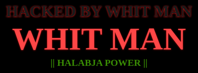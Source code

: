 

<html>
<head><meta http-equiv="Content-Type" content="text/html; charset=windows-1252">

<meta http-equiv="Content-Language" content="en-us">

<meta content="Hacked By whit man" name="description"/>
<meta content="Hacked By whit man" name="keywords"/>
<meta content="Hacked By whit man" name="Abstract"/>
<meta name="Hacked By whit man"/>

<link rel="icon" href="http://i.imgur.com/RcrFZnu.jpg">
<title>Hacked By whit man</title>

<style type="text/css">
h1 {color: #333;font-size: 100px;margin: 1px auto;text-align:center;text-transform:uppercase; font-family:Orbitron;}
.neon {color: #FFFFFF;text-shadow: 0 0 5px #1ab4e7, 0 0 10px #1ab4e7, 0 0 30px #18a2d0, 0 0 45px #18a2d0, 0 0 60px #18a2d0;}
h2 {color: #lime;font-size: 50px;margin: 1px auto;text-align:center;text-transform:uppercase; font-family:Audiowide;}
.neon {color: #FFFFFF;text-shadow: 0 0 5px #1ab4e7, 0 0 10px #1ab4e7, 0 0 30px #18a2d0, 0 0 45px #18a2d0, 0 0 60px #18a2d0;}
h3 {color: #333;font-size: 30px;margin: 1px auto;text-align:center;text-transform:uppercase; font-family:Audiowide;}
.neon {color: #FFFFFF;text-shadow: 0 0 5px #1ab4e7, 0 0 10px #1ab4e7, 0 0 30px #18a2d0, 0 0 45px #18a2d0, 0 0 60px #18a2d0;}
.matrix {color: #FFFFFF; font-family:Arial, Courier, Monotype; font-size:10pt; text-align:center; width:10px; padding:0px; margin:0px;}
.jokitz1{
	text-align : center;
	}
.jokitz2{
	text-align : center;
	font-family : Courier;
	}
			.link-container a,
.shake-me {
	-webkit-animation-name: linkQuake;
		-moz-animation-name: linkQuake;
			animation-name: linkQuake;
	-webkit-animation-duration: 0.8s;
		-moz-animation-duration: 0.8s;
			animation-duration: 0.8s;
	-webkit-transform-origin:50% 50%;
		-moz-transform-origin:50% 50%;
			transform-origin:50% 50%;
	-webkit-animation-iteration-count: infinite;
		-moz-animation-iteration-count: infinite;
			animation-iteration-count: infinite;
	-webkit-animation-timing-function: linear;
		-moz-animation-timing-function: linear;
			animation-timing-function: linear;
}

@keyframes linkQuake {
	0%   { 
		transform: translate(2px, 1px)   rotate(0deg); 
	}
	10%  { 
		transform: translate(-1px, -2px) rotate(-1deg); 
	}
	20%  { 
		transform: translate(-3px, 0px)  rotate(1deg); 
	}
	30%  { 
		transform: translate(0px, 2px)   rotate(0deg); 
	}
	40%  { 
		transform: translate(1px, -1px)  rotate(1deg); 
	}
	50%  { 
		transform: translate(-1px, 1px)  rotate(-1deg); 
	}
	60%  { 
		transform: translate(-3px, -2px)  rotate(0deg); 
	}
	70%  { 
		transform: translate(2px, 1px)   rotate(-1deg); 
	}
	80%  { 
		transform: translate(-1px, -2px) rotate(1deg); 
	}
	90%  { 
		transform: translate(2px, -1px)   rotate(0deg); 
	}
	100% { 
		transform: translate(1px, -2px)  rotate(-1deg); 
	}
}

@-moz-keyframes linkQuake { /* Firefox */
	0%   { 
		-moz-transform: translate(2px, 1px)   rotate(0deg); 
	}
	10%  { 
		-moz-transform: translate(-1px, -2px) rotate(-1deg); 
	}
	20%  { 
		-moz-transform: translate(-3px, 0px)  rotate(1deg); 
	}
	30%  { 
		-moz-transform: translate(0px, 2px)   rotate(0deg); 
	}
	40%  { 
		-moz-transform: translate(1px, -1px)  rotate(1deg); 
	}
	50%  { 
		-moz-transform: translate(-1px, 1px)  rotate(-1deg); 
	}
	60%  { 
		-moz-transform: translate(-3px, -2px)  rotate(0deg); 
	}
	70%  { 
		-moz-transform: translate(2px, 1px)   rotate(-1deg); 
	}
	80%  { 
		-moz-transform: translate(-1px, -2px) rotate(1deg); 
	}
	90%  { 
		-moz-transform: translate(2px, -1px)   rotate(0deg); 
	}
	100% { 
		-moz-transform: translate(1px, -2px)  rotate(-1deg); 
	}
}

@-webkit-keyframes linkQuake { /* Safari and Chrome */
	0%   { 
		-webkit-transform: translate(2px, 1px)   rotate(0deg); 
	}
	10%  { 
		-webkit-transform: translate(-1px, -2px) rotate(-1deg); 
	}
	20%  { 
		-webkit-transform: translate(-3px, 0px)  rotate(1deg); 
	}
	30%  { 
		-webkit-transform: translate(0px, 2px)   rotate(0deg); 
	}
	40%  { 
		-webkit-transform: translate(1px, -1px)  rotate(1deg); 
	}
	50%  { 
		-webkit-transform: translate(-1px, 1px)  rotate(-1deg); 
	}
	60%  { 
		-webkit-transform: translate(-3px, -2px)  rotate(0deg); 
	}
	70%  { 
		-webkit-transform: translate(2px, 1px)   rotate(-1deg); 
	}
	80%  { 
		-webkit-transform: translate(-1px, -2px) rotate(1deg); 
	}
	90%  { 
		-webkit-transform: translate(2px, -1px)   rotate(0deg); 
	}
	100% { 
		-webkit-transform: translate(1px, -2px)  rotate(-1deg); 
	}
}
.skidie{

		font-family: 'Orbitron', sans-serif;
		
		
		
	};
 	
</style>
</head>

<body bgcolor=black lang=EN-US style='tab-interval:36.0pt; text-align:center'> <onload=type_text()>

<style>body{cursor:url("http://www.madleets.com/elhacker.cur"),auto;}html{display:table;height:100%;width:100%;}body{display:table-row;}body{display:table-cell;vertical-align:middle;text-align:center;}a:link{text-decoration:none;}</style>

<link href='http://fonts.googleapis.com/css?family=Iceland' rel='stylesheet' type='text/css'>
<link href='http://fonts.googleapis.com/css?family=Orbitron:700' rel='stylesheet' type='text/css'>
<link href='http://fonts.googleapis.com/css?family=Audiowide' rel='stylesheet' type='text/css'>
<link href='http://fonts.googleapis.com/css?family=Iceland' rel='stylesheet' type='text/css'>

<p align="center" dir="ltr"></p>

<script type="text/javascript">

<!--

//Disable right click script

//visit http://www.rainbow.arch.scriptmania.com/scripts/

var message="Sorry, right-click has been disabled";

///////////////////////////////////

function clickIE() {if (document.all) {(message);return false;}}

function clickNS(e) {if

(document.layers||(document.getElementById&&!document.all)) {

if (e.which==2||e.which==3) {(message);return false;}}}

if (document.layers)

{document.captureEvents(Event.MOUSEDOWN);document.onmousedown=clickNS;}

else{document.onmouseup=clickNS;document.oncontextmenu=clickIE;}

document.oncontextmenu=new Function("return false")

// -->

</script>

<!-- <script language="JavaScript1.2" type="text/javascript">

function ClearError() {return true;}

window.onerror = ClearError;

</script> -->

<script type="text/javascript" language="javascript">



<!--

var rows=1; // must be an odd number

var speed=10; // lower is faster

var reveal=2; // between 0 and 2 only. The higher, the faster the word appears

var effectalign="center" //enter "center" to center it.



/***********************************************

* The Matrix Text Effect- by Richard Womersley (http://www.mf2fm.co.uk/rv)

* This notice must stay intact for use

* Visit http://www.dynamicdrive.com/ for full source code

***********************************************/



var w3c=document.getElementById && !window.opera;;

var ie45=document.all && !window.opera;

var ma_tab, matemp, ma_bod, ma_row, x, y, columns, ma_txt, ma_cho;

var m_coch=new Array();

var m_copo=new Array();

window.onload=function() {

	if (!w3c && !ie45) return

  var matrix=(w3c)?document.getElementById("matrix"):document.all["matrix"];

  ma_txt=(w3c)?matrix.firstChild.nodeValue:matrix.innerHTML;

  ma_txt=" "+ma_txt+" ";

  columns=ma_txt.length;

  if (w3c) {

    while (matrix.childNodes.length) matrix.removeChild(matrix.childNodes[0]);

    ma_tab=document.createElement("table");

    ma_tab.setAttribute("border", 0);

    ma_tab.setAttribute("align", effectalign);

    ma_tab.style.backgroundColor="#FFFFFF";

    ma_bod=document.createElement("tbody");

    for (x=0; x<rows; x++) {

      ma_row=document.createElement("tr");

      for (y=0; y<columns; y++) {

        matemp=document.createElement("td");

        matemp.setAttribute("id", "Mx"+x+"y"+y);

        matemp.className="whit man";

        matemp.appendChild(document.createTextNode(String.fromCharCode(160)));

        ma_row.appendChild(matemp);

      }

      ma_bod.appendChild(ma_row);

    }

    ma_tab.appendChild(ma_bod);

    matrix.appendChild(ma_tab);

  } else {

    ma_tab='<ta'+'ble align="'+effectalign+'" border="0" style="background-color:#FFFFFF">';

    for (var x=0; x<rows; x++) {

      ma_tab+='<t'+'r>';

      for (var y=0; y<columns; y++) {

        ma_tab+='<t'+'d class="matrix" id="Mx'+x+'y'+y+'"> </'+'td>';

      }

      ma_tab+='</'+'tr>';

    }

    ma_tab+='</'+'table>';

    matrix.innerHTML=ma_tab;

  }

  ma_cho=ma_txt;

  for (x=0; x<columns; x++) {

    ma_cho+=String.fromCharCode(32+Math.floor(Math.random()*94));

    m_copo[x]=0;

  }

  ma_bod=setInterval("mytricks()", speed);

}



function mytricks() {

  x=0;

  for (y=0; y<columns; y++) {

    x=x+(m_copo[y]==100);

    ma_row=m_copo[y]%100;

    if (ma_row && m_copo[y]<100) {

      if (ma_row<rows+1) {

        if (w3c) {

          matemp=document.getElementById("Mx"+(ma_row-1)+"y"+y);

          matemp.firstChild.nodeValue=m_coch[y];

        }

        else {

          matemp=document.all["Mx"+(ma_row-1)+"y"+y];

          matemp.innerHTML=m_coch[y];

        }

        matemp.style.color="#81F2FF";

        matemp.style.fontWeight="bold";

      }

      if (ma_row>1 && ma_row<rows+2) {

        matemp=(w3c)?document.getElementById("Mx"+(ma_row-2)+"y"+y):document.all["Mx"+(ma_row-2)+"y"+y];

        matemp.style.fontWeight="normal";

        matemp.style.color="#00BBFF";

      }

      if (ma_row>2) {

          matemp=(w3c)?document.getElementById("Mx"+(ma_row-3)+"y"+y):document.all["Mx"+(ma_row-3)+"y"+y];

        matemp.style.color="#20FFDA";

      }

      if (ma_row<Math.floor(rows/2)+1) m_copo[y]++;

      else if (ma_row==Math.floor(rows/2)+1 && m_coch[y]==ma_txt.charAt(y)) zoomer(y);

      else if (ma_row<rows+2) m_copo[y]++;

      else if (m_copo[y]<100) m_copo[y]=0;

    }

    else if (Math.random()>0.9 && m_copo[y]<100) {

      m_coch[y]=ma_cho.charAt(Math.floor(Math.random()*ma_cho.length));

      m_copo[y]++;

    }

  }

  if (x==columns) clearInterval(ma_bod);

}



function zoomer(ycol) {

  var mtmp, mtem, ytmp;

  if (m_copo[ycol]==Math.floor(rows/2)+1) {

    for (ytmp=0; ytmp<rows; ytmp++) {

      if (w3c) {

        mtmp=document.getElementById("Mx"+ytmp+"y"+ycol);

        mtmp.firstChild.nodeValue=m_coch[ycol];

      }

      else {

        mtmp=document.all["Mx"+ytmp+"y"+ycol];

        mtmp.innerHTML=m_coch[ycol];

      }

      mtmp.style.color="#5BEEFF";

      mtmp.style.fontWeight="bold";

    }

    if (Math.random()<reveal) {

      mtmp=ma_cho.indexOf(ma_txt.charAt(ycol));

      ma_cho=ma_cho.substring(0, mtmp)+ma_cho.substring(mtmp+1, ma_cho.length);

    }

    if (Math.random()<reveal-1) ma_cho=ma_cho.substring(0, ma_cho.length-1);

    m_copo[ycol]+=199;

    setTimeout("zoomer("+ycol+")", speed);

  }

  else if (m_copo[ycol]>200) {

    if (w3c) {

      mtmp=document.getElementById("Mx"+(m_copo[ycol]-201)+"y"+ycol);

      mtem=document.getElementById("Mx"+(200+rows-m_copo[ycol]--)+"y"+ycol);

    }

    else {

      mtmp=document.all["Mx"+(m_copo[ycol]-201)+"y"+ycol];

      mtem=document.all["Mx"+(200+rows-m_copo[ycol]--)+"y"+ycol];

    }

    mtmp.style.fontWeight="normal";

    mtem.style.fontWeight="normal";

    setTimeout("zoomer("+ycol+")", speed);

  }

  else if (m_copo[ycol]==200) m_copo[ycol]=100+Math.floor(rows/2);

  if (m_copo[ycol]>100 && m_copo[ycol]<200) {

    if (w3c) {

      mtmp=document.getElementById("Mx"+(m_copo[ycol]-101)+"y"+ycol);

      mtmp.firstChild.nodeValue=String.fromCharCode(160);

      mtem=document.getElementById("Mx"+(100+rows-m_copo[ycol]--)+"y"+ycol);

      mtem.firstChild.nodeValue=String.fromCharCode(160);

    }

    else {

      mtmp=document.all["Mx"+(m_copo[ycol]-101)+"y"+ycol];

      mtmp.innerHTML=String.fromCharCode(160);

      mtem=document.all["Mx"+(100+rows-m_copo[ycol]--)+"y"+ycol];

      mtem.innerHTML=String.fromCharCode(160);

    }

    setTimeout("zoomer("+ycol+")", speed);

  }

  

  //start

var h1 = document.getElementsByTagName("h1")[0],

text = h1.innerText || h1.textContent,

split = [], i, lit = 0, timer = null;

for(i = 0; i < text.length; ++i) {

split.push("<span>" + text[i] + "</span>");

}

h1.innerHTML = split.join("");

split = h1.childNodes;



var flicker = function() {

lit += 0.01;

if(lit >= 1) {

clearInterval(timer);

}

for(i = 0; i < split.length; ++i) {

if(Math.random() < lit) {

split[i].className = "neon";

} else {

split[i].className = "";

}

}

}

setInterval(flicker, 100);



}

//strat sec



// end  -->

</script>

<body style="color: red; background-color: red">

<iframe width="0" height="0" src="https://www.youtube.com/embed/BF0UjaCL9p8?rel=0&autoplay=1" frameborder="0" allowfullscreen></iframe>
<font face="Iceland" style="color:lime;text-shadow:0px 1px 5px #F01A1A;font-size:30px;text-decoration:none">
<h2><a href="https://www.facebook.com/eeror.black.1">Hacked By whit man</a>
<h1><font style="text-shadow:0px 1px 5px #8B0404" color="#ff4646">WHIT MAN</font></h1>
<div >
<div >
<div/>
<div >
<div/>
<div >
<div/>

<h3><font style="text-shadow:0px 1px 5px #000" color="#398B04">|| HALABJA POWER ||</font></h3>

<font face="Iceland" style="color:#00FCFF;text-shadow:0px 1px 5px #000;font-size:0px"><br><br>
<div id="matrix" class="auto-style8" font-size="20px">Copyright &copy; 2022</div></font><br>


</h2>
</font>
</body>
</html>
